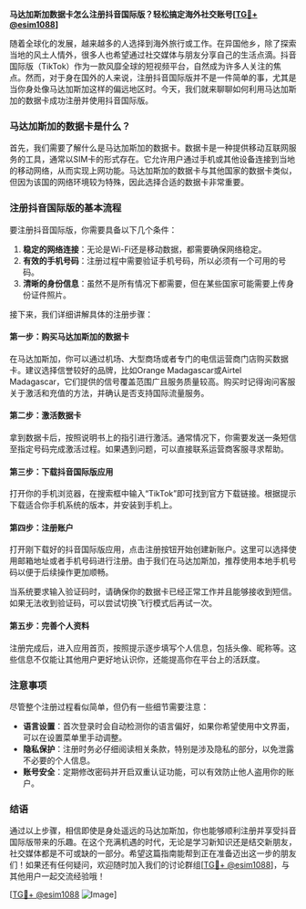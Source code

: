**马达加斯加数据卡怎么注册抖音国际版？轻松搞定海外社交账号[[TG💪+ @esim1088](https://t.me/s/esim1088)]**

随着全球化的发展，越来越多的人选择到海外旅行或工作。在异国他乡，除了探索当地的风土人情外，很多人也希望通过社交媒体与朋友分享自己的生活点滴。抖音国际版（TikTok）作为一款风靡全球的短视频平台，自然成为许多人关注的焦点。然而，对于身在国外的人来说，注册抖音国际版并不是一件简单的事，尤其是当你身处像马达加斯加这样的偏远地区时。今天，我们就来聊聊如何利用马达加斯加的数据卡成功注册并使用抖音国际版。

### 马达加斯加的数据卡是什么？

首先，我们需要了解什么是马达加斯加的数据卡。数据卡是一种提供移动互联网服务的工具，通常以SIM卡的形式存在。它允许用户通过手机或其他设备连接到当地的移动网络，从而实现上网功能。马达加斯加的数据卡与其他国家的数据卡类似，但因为该国的网络环境较为特殊，因此选择合适的数据卡非常重要。

### 注册抖音国际版的基本流程

要注册抖音国际版，你需要具备以下几个条件：

1. **稳定的网络连接**：无论是Wi-Fi还是移动数据，都需要确保网络稳定。
2. **有效的手机号码**：注册过程中需要验证手机号码，所以必须有一个可用的号码。
3. **清晰的身份信息**：虽然不是所有情况下都需要，但在某些国家可能需要上传身份证件照片。

接下来，我们详细讲解具体的注册步骤：

#### 第一步：购买马达加斯加的数据卡

在马达加斯加，你可以通过机场、大型商场或者专门的电信运营商门店购买数据卡。建议选择信誉较好的品牌，比如Orange Madagascar或Airtel Madagascar，它们提供的信号覆盖范围广且服务质量较高。购买时记得询问客服关于激活和充值的方法，并确认是否支持国际流量服务。

#### 第二步：激活数据卡

拿到数据卡后，按照说明书上的指引进行激活。通常情况下，你需要发送一条短信至指定号码完成激活过程。如果遇到问题，可以直接联系运营商客服寻求帮助。

#### 第三步：下载抖音国际版应用

打开你的手机浏览器，在搜索框中输入“TikTok”即可找到官方下载链接。根据提示下载适合你手机系统的版本，并安装到手机上。

#### 第四步：注册账户

打开刚下载好的抖音国际版应用，点击注册按钮开始创建新账户。这里可以选择使用邮箱地址或者手机号码进行注册。由于我们在马达加斯加，推荐使用本地手机号码以便于后续操作更加顺畅。

当系统要求输入验证码时，请确保你的数据卡已经正常工作并且能够接收到短信。如果无法收到验证码，可以尝试切换飞行模式后再试一次。

#### 第五步：完善个人资料

注册完成后，进入应用首页，按照提示逐步填写个人信息，包括头像、昵称等。这些信息不仅能让其他用户更好地认识你，还能提高你在平台上的活跃度。

### 注意事项

尽管整个注册过程看似简单，但仍有一些细节需要注意：

- **语言设置**：首次登录时会自动检测你的语言偏好，如果你希望使用中文界面，可以在设置菜单里手动调整。
- **隐私保护**：注册时务必仔细阅读相关条款，特别是涉及隐私的部分，以免泄露不必要的个人信息。
- **账号安全**：定期修改密码并开启双重认证功能，可以有效防止他人盗用你的账户。

### 结语

通过以上步骤，相信即使是身处遥远的马达加斯加，你也能够顺利注册并享受抖音国际版带来的乐趣。在这个充满机遇的时代，无论是学习新知识还是结交新朋友，社交媒体都是不可或缺的一部分。希望这篇指南能帮到正在准备迈出这一步的朋友们！如果还有任何疑问，欢迎随时加入我们的讨论群组[[TG💪+ @esim1088](https://t.me/s/esim1088)]，与其他用户一起交流经验哦！

[[TG💪+ @esim1088](https://t.me/s/esim1088) ![Image](https://i.postimg.cc/4NQfJmqS/Snipaste-2025-05-13-00-14-12.png)]